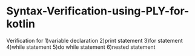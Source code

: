 # Syntax-Verification-using-PLY-for-kotlin

Verification for
1)variable declaration
2)print statement
3)for statement
4)while statement
5)do while statement
6)nested statement
